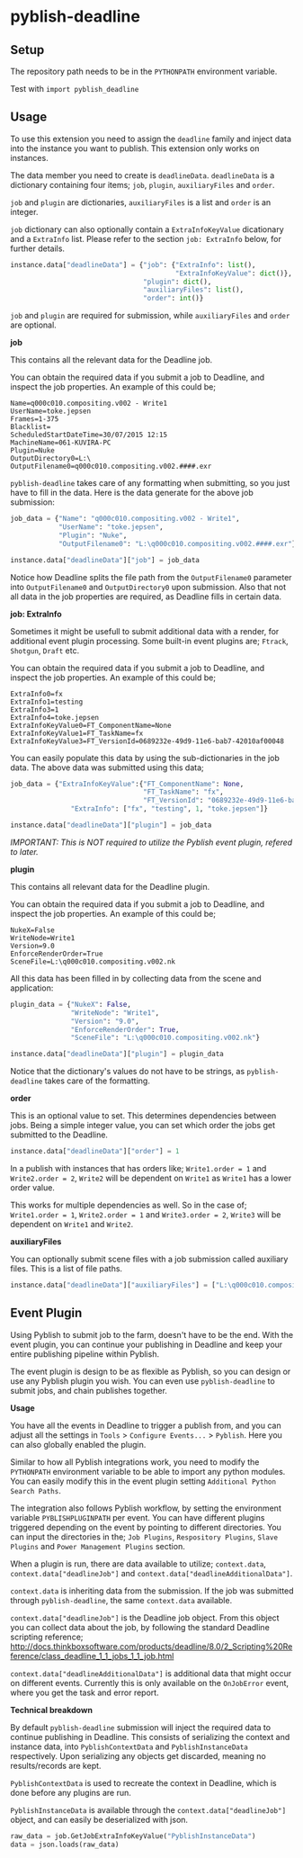 # pyblish-deadline

## Setup
The repository path needs to be in the ```PYTHONPATH``` environment variable.

Test with ```import pyblish_deadline```

## Usage
To use this extension you need to assign the ```deadline``` family and inject data into the instance you want to publish. This extension only works on instances.

The data member you need to create is ```deadlineData```. ```deadlineData``` is a dictionary containing four items; ```job```, ```plugin```, ```auxiliaryFiles``` and ```order```.

```job``` and ```plugin``` are dictionaries, ```auxiliaryFiles``` is a list and ```order``` is an integer.

```job``` dictionary can also optionally contain a ```ExtraInfoKeyValue``` dicationary and a ```ExtraInfo``` list. Please refer to the section ```job: ExtraInfo``` below, for further details.
```python
instance.data["deadlineData"] = {"job": {"ExtraInfo": list(),
                                         "ExtraInfoKeyValue": dict()},
                                 "plugin": dict(),
                                 "auxiliaryFiles": list(),
                                 "order": int()}
```
```job``` and ```plugin``` are required for submission, while ```auxiliaryFiles``` and ```order``` are optional.

**job**

This contains all the relevant data for the Deadline job.


You can obtain the required data if you submit a job to Deadline, and inspect the job properties. An example of this could be;

```
Name=q000c010.compositing.v002 - Write1
UserName=toke.jepsen
Frames=1-375
Blacklist=
ScheduledStartDateTime=30/07/2015 12:15
MachineName=061-KUVIRA-PC
Plugin=Nuke
OutputDirectory0=L:\
OutputFilename0=q000c010.compositing.v002.####.exr
```

```pyblish-deadline``` takes care of any formatting when submitting, so you just have to fill in the data. Here is the data generate for the above job submission:

```python
job_data = {"Name": "q000c010.compositing.v002 - Write1",
            "UserName": "toke.jepsen",
            "Plugin": "Nuke",
            "OutputFilename0": "L:\q000c010.compositing.v002.####.exr"}

instance.data["deadlineData"]["job"] = job_data
```

Notice how Deadline splits the file path from the ```OutputFilename0``` parameter into ```OutputFilename0``` and ```OutputDirectory0``` upon submission. Also that not all data in the job properties are required, as Deadline fills in certain data.

**job: ExtraInfo**

Sometimes it might be usefull to submit additional data with a render, for additional event plugin processing. Some built-in event plugins are; ```Ftrack```, ```Shotgun```, ```Draft``` etc.

You can obtain the required data if you submit a job to Deadline, and inspect the job properties. An example of this could be;

```
ExtraInfo0=fx
ExtraInfo1=testing
ExtraInfo3=1
ExtraInfo4=toke.jepsen
ExtraInfoKeyValue0=FT_ComponentName=None
ExtraInfoKeyValue1=FT_TaskName=fx
ExtraInfoKeyValue3=FT_VersionId=0689232e-49d9-11e6-bab7-42010af00048
```

You can easily populate this data by using the sub-dictionaries in the job data. The above data was submitted using this data;

```python
job_data = {"ExtraInfoKeyValue":{"FT_ComponentName": None,
                                 "FT_TaskName": "fx",
                                 "FT_VersionId": "0689232e-49d9-11e6-bab7-42010af00048"},
               "ExtraInfo": ["fx", "testing", 1, "toke.jepsen"]}

instance.data["deadlineData"]["plugin"] = job_data
```

*IMPORTANT: This is NOT required to utilize the Pyblish event plugin, refered to later.*

**plugin**

This contains all relevant data for the Deadline plugin.

You can obtain the required data if you submit a job to Deadline, and inspect the job properties. An example of this could be;
```
NukeX=False
WriteNode=Write1
Version=9.0
EnforceRenderOrder=True
SceneFile=L:\q000c010.compositing.v002.nk
```

All this data has been filled in by collecting data from the scene and application:

```python
plugin_data = {"NukeX": False,
               "WriteNode": "Write1",
               "Version": "9.0",
               "EnforceRenderOrder": True,
               "SceneFile": "L:\q000c010.compositing.v002.nk"}

instance.data["deadlineData"]["plugin"] = plugin_data
```

Notice that the dictionary's values do not have to be strings, as ```pyblish-deadline``` takes care of the formatting.

**order**

This is an optional value to set. This determines dependencies between jobs. Being a simple integer value, you can set which order the jobs get submitted to the Deadline.

```python
instance.data["deadlineData"]["order"] = 1
```

In a publish with instances that has orders like; ```Write1.order = 1``` and ```Write2.order = 2```, ```Write2``` will be dependent on ```Write1``` as ```Write1``` has a lower order value.

This works for multiple dependencies as well. So in the case of; ```Write1.order = 1```, ```Write2.order = 1``` and ```Write3.order = 2```, ```Write3``` will be dependent on ```Write1``` and ```Write2```.

**auxiliaryFiles**

You can optionally submit scene files with a job submission called auxiliary files. This is a list of file paths.

```python
instance.data["deadlineData"]["auxiliaryFiles"] = ["L:\q000c010.compositing.v002.nk"]
```

## Event Plugin

Using Pyblish to submit job to the farm, doesn't have to be the end. With the event plugin, you can continue your publishing in Deadline and keep your entire publishing pipeline within Pyblish.

The event plugin is design to be as flexible as Pyblish, so you can design or use any Pyblish plugin you wish. You can even use ```pyblish-deadline``` to submit jobs, and chain publishes together.

**Usage**

You have all the events in Deadline to trigger a publish from, and you can adjust all the settings in ```Tools``` > ```Configure Events...``` > ```Pyblish```.
Here you can also globally enabled the plugin.

Similar to how all Pyblish integrations work, you need to modify the ```PYTHONPATH``` environment variable to be able to import any python modules. You can easily modify this in the event plugin setting ```Additional Python Search Paths```.

The integration also follows Pyblish workflow, by setting the environment variable ```PYBLISHPLUGINPATH``` per event. You can have different plugins triggered depending on the event by pointing to different directories. You can input the directories in the; ```Job Plugins```, ```Respository Plugins```, ```Slave Plugins``` and ```Power Management Plugins``` section.

When a plugin is run, there are data available to utilize; ```context.data```, ```context.data["deadlineJob"]``` and ```context.data["deadlineAdditionalData"]```.

```context.data``` is inheriting data from the submission. If the job was submitted through ```pyblish-deadline```, the same ```context.data``` available.

```context.data["deadlineJob"]``` is the Deadline job object. From this object you can collect data about the job, by following the standard Deadline scripting reference; http://docs.thinkboxsoftware.com/products/deadline/8.0/2_Scripting%20Reference/class_deadline_1_1_jobs_1_1_job.html

```context.data["deadlineAdditionalData"]``` is additional data that might occur on different events. Currently this is only available on the ```OnJobError``` event, where you get the task and error report.

**Technical breakdown**

By default ```pyblish-deadline``` submission will inject the required data to continue publishing in Deadline. This consists of serializing the context and instance data, into ```PyblishContextData``` and ```PyblishInstanceData``` respectively. Upon serializing any objects get discarded, meaning no results/records are kept.

```PyblishContextData``` is used to recreate the context in Deadline, which is done before any plugins are run.

```PyblishInstanceData``` is available through the ```context.data["deadlineJob"]``` object, and can easily be deserialized with json.
```python
raw_data = job.GetJobExtraInfoKeyValue("PyblishInstanceData")
data = json.loads(raw_data)
```
